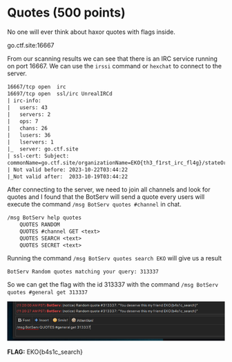 # Quotes (500 points)

No one will ever think about haxor quotes with flags inside.

go.ctf.site:16667

From our scanning results we can see that there is an IRC service running on port 16667. We can use the `irssi` command or `hexchat` to connect to the server.

```
16667/tcp open  irc
16697/tcp open  ssl/irc UnrealIRCd
| irc-info: 
|   users: 43
|   servers: 2
|   ops: 7
|   chans: 26
|   lusers: 36
|   lservers: 1
|_  server: go.ctf.site
| ssl-cert: Subject: commonName=go.ctf.site/organizationName=EKO{th3_f1rst_irc_fl4g}/stateOrProvinceName=Antioquia/countryName=CO
| Not valid before: 2023-10-22T03:44:22
|_Not valid after:  2033-10-19T03:44:22
```

After connecting to the server, we need to join all channels and look for quotes and I found that the BotServ will send a quote every users will execute the command `/msg BotServ quotes #channel` in chat. 

```
/msg BotServ help quotes
    QUOTES RANDOM
    QUOTES #channel GET <text>
    QUOTES SEARCH <text>
    QUOTES SECRET <text>
```

Running the command `/msg BotServ quotes search EKO` will give us a result
```
BotServ Random quotes matching your query: 313337
```

So we can get the flag with the id 313337 with the command 
`/msg BotServ quotes #general get 313337`

![Alt text](images/image.png)

**FLAG:** EKO{b4s1c_search}